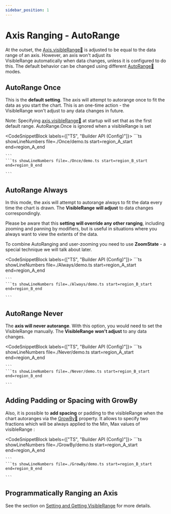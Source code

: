 ```yaml
---
sidebar_position: 1
---
```


# Axis Ranging - AutoRange

At the outset, the [Axis.visibleRange:blue_book:](https://www.scichart.com/documentation/js/current/typedoc/classes/axiscore.html#visiblerange) is adjusted to be equal to the data range of an axis. However, an axis won't adjust its VisibleRange automatically when data changes, unless it is configured to do this. The default behavior can be changed using different [AutoRange:blue_book:](https://www.scichart.com/documentation/js/current/typedoc/classes/axiscore.html#autorange) modes.

AutoRange Once
--------------

This is the **default setting**. The axis will attempt to autorange once to fit the data as you start the chart. This is an one-time action - the VisibleRange won't adjust to any data changes in future.

Note: Specifying [axis.visibleRange:blue_book:](https://www.scichart.com/documentation/js/current/typedoc/classes/axiscore.html#visiblerange) at startup will set that as the first default range. AutoRange.Once is ignored when a visibleRange is set

<CodeSnippetBlock labels={["TS", "Builder API (Config)"]}>
    ```ts showLineNumbers file=./Once/demo.ts start=region_A_start end=region_A_end

    ```
    ```ts showLineNumbers file=./Once/demo.ts start=region_B_start end=region_B_end

    ```

</CodeSnippetBlock>

<LiveDocSnippet name="./Once/demo" />

AutoRange Always
----------------

In this mode, the axis will attempt to autorange always to fit the data every time the chart is drawn. The **VisibleRange** **will adjust** to data changes correspondingly.

Please be aware that this **setting will override any other ranging**, including zooming and panning by modifiers, but is useful in situations where you always want to view the extents of the data.

To combine AutoRanging and user-zooming you need to use **ZoomState** - a special technique we will talk about later.

<CodeSnippetBlock labels={["TS", "Builder API (Config)"]}>
    ```ts showLineNumbers file=./Always/demo.ts start=region_A_start end=region_A_end

    ```
    ```ts showLineNumbers file=./Always/demo.ts start=region_B_start end=region_B_end

    ```

</CodeSnippetBlock>

<LiveDocSnippet name="./Always/demo" />

AutoRange Never
---------------

The **axis will never autorange**. With this option, you would need to set the VisibleRange manually. The **VisibleRange** **won't adjust** to any data changes.

<CodeSnippetBlock labels={["TS", "Builder API (Config)"]}>
    ```ts showLineNumbers file=./Never/demo.ts start=region_A_start end=region_A_end

    ```
    ```ts showLineNumbers file=./Never/demo.ts start=region_B_start end=region_B_end

    ```

</CodeSnippetBlock>

<LiveDocSnippet name="./Never/demo" />

Adding Padding or Spacing with GrowBy
-------------------------------------

Also, it is possible to **add spacing** or padding to the visibleRange when the chart autoranges via the [GrowBy:blue_book:](https://www.scichart.com/documentation/js/current/typedoc/classes/axiscore.html#growby) property. It allows to specify two fractions which will be always applied to the Min, Max values of visibleRange :

<CodeSnippetBlock labels={["TS", "Builder API (Config)"]}>
    ```ts showLineNumbers file=./GrowBy/demo.ts start=region_A_start end=region_A_end

    ```
    ```ts showLineNumbers file=./GrowBy/demo.ts start=region_B_start end=region_B_end

    ```

</CodeSnippetBlock>

<LiveDocSnippet name="./GrowBy/demo" />

Programmatically Ranging an Axis
-------------------------------

See the section on [Setting and Getting VisibleRange](/2d-charts/axis-api/ranging-scaling/set-range-zoom-to-fit) for more details.
